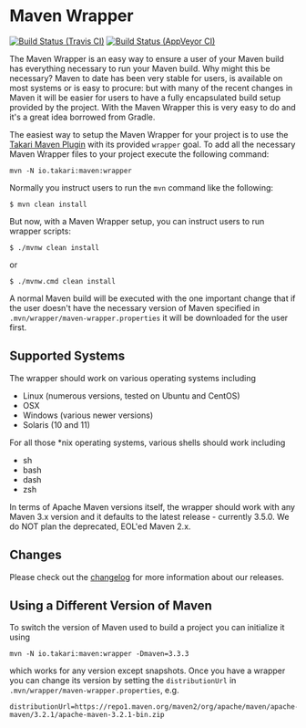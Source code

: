 # Maven Wrapper

[![Build Status (Travis CI)](https://travis-ci.org/mches/maven-wrapper.svg?branch=master)](https://travis-ci.org/mches/maven-wrapper)
[![Build Status (AppVeyor CI)](https://ci.appveyor.com/api/projects/status/github/mches/maven-wrapper?branch=master&svg=true)](https://ci.appveyor.com/project/mches/maven-wrapper)

The Maven Wrapper is an easy way to ensure a user of your Maven build has everything necessary to run your Maven build. Why might this be necessary? Maven to date has been very stable for users, is available on most systems or is easy to procure: but with many of the recent changes in Maven it will be easier for users to have a fully encapsulated build setup provided by the project. With the Maven Wrapper this is very easy to do and it's a great idea borrowed from Gradle.

The easiest way to setup the Maven Wrapper for your project is to use the [Takari Maven Plugin][1] with its provided `wrapper` goal. To add all the necessary Maven Wrapper files to your project execute the following command:

```
mvn -N io.takari:maven:wrapper
```

Normally you instruct users to run the `mvn` command like the following:

```
$ mvn clean install
```

But now, with a Maven Wrapper setup, you can instruct users to run wrapper scripts:

```
$ ./mvnw clean install
```

or

```
$ ./mvnw.cmd clean install
```

A normal Maven build will be executed with the one important change that if the user doesn't have the necessary version of Maven specified in `.mvn/wrapper/maven-wrapper.properties` it will be downloaded for the user first.

## Supported Systems

The wrapper should work on various operating systems including

* Linux (numerous versions, tested on Ubuntu and CentOS)
* OSX
* Windows (various newer versions)
* Solaris (10 and 11)

For all those *nix operating systems, various shells should work including

* sh
* bash
* dash
* zsh

In terms of Apache Maven versions itself, the wrapper should work with any Maven 3.x version and it defaults to the
latest release - currently 3.5.0. We do NOT plan the deprecated, EOL'ed Maven 2.x.

## Changes

Please check out the [changelog](./CHANGELOG.md) for more information about our releases.
 
## Using a Different Version of Maven

To switch the version of Maven used to build a project you can initialize it using 

```
mvn -N io.takari:maven:wrapper -Dmaven=3.3.3
```

which works for any version except snapshots. Once you have a wrapper you can change its version by setting the `distributionUrl` in `.mvn/wrapper/maven-wrapper.properties`, e.g.

```
distributionUrl=https://repo1.maven.org/maven2/org/apache/maven/apache-maven/3.2.1/apache-maven-3.2.1-bin.zip
```

[1]: https://github.com/takari/takari-maven-plugin
